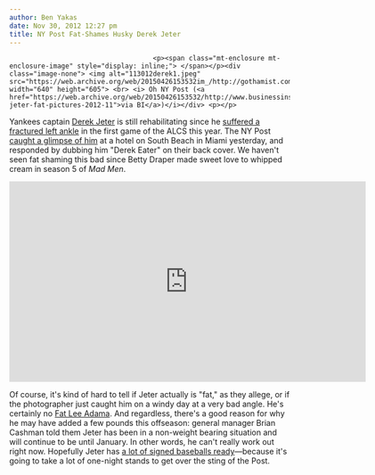 ```yaml
---
author: Ben Yakas
date: Nov 30, 2012 12:27 pm
title: NY Post Fat-Shames Husky Derek Jeter 
---
```


	
										<p><span class="mt-enclosure mt-enclosure-image" style="display: inline;"> </span></p><div class="image-none"> <img alt="113012derek1.jpeg" src="https://web.archive.org/web/20150426153532im_/http://gothamist.com/attachments/byakas/113012derek1.jpeg" width="640" height="605"> <br> <i> Oh NY Post (<a href="https://web.archive.org/web/20150426153532/http://www.businessinsider.com/derek-jeter-fat-pictures-2012-11">via BI</a>)</i></div> <p></p>

<p>Yankees captain <a href="https://web.archive.org/web/20150426153532/http://gothamist.com/tags/derekjeter">Derek Jeter</a> is still rehabilitating since he <a href="https://web.archive.org/web/20150426153532/http://gothamist.com/2012/10/14/derek_jeter_done_for_season_after_i.php">suffered a fractured left ankle</a> in the first game of the ALCS this year. The NY Post <a href="https://web.archive.org/web/20150426153532/http://www.nypost.com/p/sports/yankees/exclusive_photo_captain_munch_QNmVyqVl7eIPeKPH0sR53H">caught a glimpse of him</a> at a hotel on South Beach in Miami yesterday, and responded by dubbing him &quot;Derek Eater&quot; on their back cover. We haven&apos;t seen fat shaming this bad since Betty Draper made sweet love to whipped cream in season 5 of <em>Mad Men</em>.</p>

<p><iframe width="640" height="360" src="https://web.archive.org/web/20150426153532if_/http://www.youtube.com/embed/ulC0Lerkkbc" frameborder="0" allowfullscreen></iframe></p>

<p>Of course, it&apos;s kind of hard to tell if Jeter actually is &quot;fat,&quot; as they allege, or if the photographer just caught him on a windy day at a very bad angle. He&apos;s certainly no <a href="https://web.archive.org/web/20150426153532/http://www.tumblr.com/tagged/fat-lee-adama">Fat Lee Adama</a>. And regardless, there&apos;s a good reason for why he may have added a few pounds this offseason: general manager Brian Cashman told them Jeter has been in a non-weight bearing situation and will continue to be until January. In other words, he can&apos;t really work out right now. Hopefully Jeter has <a href="https://web.archive.org/web/20150426153532/http://gothamist.com/2012/03/31/ladies_get_ready_for_your_derek_jet.php">a lot of signed baseballs ready</a>&#x2014;because it&apos;s going to take a lot of one-night stands to get over the sting of the Post.</p>					
										
									
				